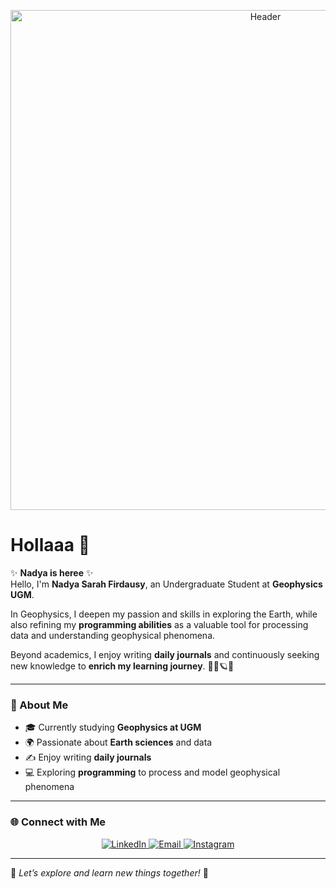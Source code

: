 <!-- Header Image -->
<p align="center">
  <img src="https://raw.githubusercontent.com/nadyasarahfirdausy/nadyasarahfirdausy/main/header.png" alt="Header" width="800"/>
</p>


# Hollaaa 👋

✨ **Nadya is heree** ✨  
Hello, I'm **Nadya Sarah Firdausy**, an Undergraduate Student at **Geophysics UGM**.  

In Geophysics, I deepen my passion and skills in exploring the Earth, while also refining my **programming abilities** as a valuable tool for processing data and understanding geophysical phenomena.  

Beyond academics, I enjoy writing **daily journals** and continuously seeking new knowledge to **enrich my learning journey**. 🧚‍♀️🪐📓  

---

### 🌟 About Me
- 🎓 Currently studying **Geophysics at UGM**  
- 🌍 Passionate about **Earth sciences** and data  
- ✍️ Enjoy writing **daily journals**  
- 💻 Exploring **programming** to process and model geophysical phenomena  

---

### 🌐 Connect with Me
<p align="center">
  <a href="https://www.linkedin.com/in/nadya-sarah-firdausy-aa7604335/" target="_blank">
    <img src="https://img.icons8.com/fluent/48/000000/linkedin.png" alt="LinkedIn"/>
  </a>
  <a href="mailto:nadyasarahfirdausy@mail.ugm.ac.id" target="_blank">
    <img src="https://img.icons8.com/fluent/48/000000/gmail.png" alt="Email"/>
  </a>
  <a href="https://www.instagram.com/nadyasarah__?igsh=MW15ZzFmbW55YjIwbQ==" target="_blank">
    <img src="https://img.icons8.com/fluent/48/000000/instagram-new.png" alt="Instagram"/>
  </a>
</p>

---

🌟 *Let’s explore and learn new things together!* 🌟

